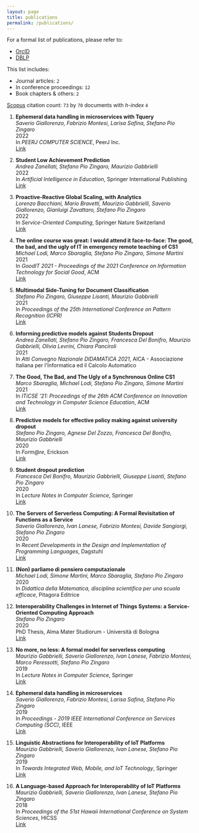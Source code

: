```yaml
---
layout: page
title: publications
permalink: /publications/
---
```


For a formal list of publications, please refer to:

- [OrcID](https://orcid.org/0000-0002-8462-5651)
- [DBLP](https://dblp.uni-trier.de/pers/hd/z/Zingaro:Stefano_Pio)

This list includes:
- Journal articles: `2`
- In conference proceedings: `12`
- Book chapters & others: `2`

[Scopus](https://www.scopus.com/authid/detail.uri?authorId=57209341965) citation count: `73`  by `70` documents with _h-index_ `4`

1.  **Ephemeral data handling in microservices with Tquery**  
    *Saverio Giallorenzo, Fabrizio Montesi, Larisa Safina, Stefano Pio Zingaro*  
    2022  
    In *PEERJ COMPUTER SCIENCE*, PeerJ Inc.  
    [Link](https://doi.org/10.7717/peerj-cs.1037)

2.  **Student Low Achievement Prediction**  
    *Andrea Zanellati, Stefano Pio Zingaro, Maurizio Gabbrielli*  
    2022  
    In *Artificial Intelligence in Education*, Springer International Publishing  
    [Link](https://doi.org/10.1007/978-3-031-11644-5_76)

3.  **Proactive-Reactive Global Scaling, with Analytics**  
    *Lorenzo Bacchiani, Mario Bravetti, Maurizio Gabbrielli, Saverio Giallorenzo, Gianluigi Zavattaro, Stefano Pio Zingaro*  
    2022  
    In *Service-Oriented Computing*, Springer Nature Switzerland  
    [Link](https://doi.org/10.1007/978-3-031-20984-0_16)

4.  **The online course was great: I would attend it face-to-face: The good, the bad, and the ugly of IT in emergency remote teaching of CS1**  
    *Michael Lodi, Marco Sbaraglia, Stefano Pio Zingaro, Simone Martini*  
    2021  
    In *GoodIT 2021 - Proceedings of the 2021 Conference on Information Technology for Social Good*, ACM  
    [Link](https://doi.org/10.1145/3462203.3475902)

5. **Multimodal Side-Tuning for Document Classification**  
    *Stefano Pio Zingaro, Giuseppe Lisanti, Maurizio Gabbrielli*  
    2021  
    In *Proceedings of the 25th International Conference on Pattern Recognition (ICPR)*  
    [Link](https://doi.org/10.1109/ICPR48806.2021.9413208)

6. **Informing predictive models against Students Dropout**  
    *Andrea Zanellati, Stefano Pio Zingaro, Francesca Del Bonifro, Maurizio Gabbrielli, Olivia Levrini, Chiara Panciroli*  
    2021  
    In *Atti Convegno Nazionale DIDAMATiCA 2021*, AICA - Associazione Italiana per l'Informatica ed il Calcolo Automatico

7. **The Good, The Bad, and The Ugly of a Synchronous Online CS1**  
    *Marco Sbaraglia, Michael Lodi, Stefano Pio Zingaro, Simone Martini*  
    2021  
    In *ITiCSE '21: Proceedings of the 26th ACM Conference on Innovation and Technology in Computer Science Education*, ACM  
    [Link](https://doi.org/10.1145/3456565.3460075)

8.  **Predictive models for effective policy making against university dropout**  
    *Stefano Pio Zingaro, Agnese Del Zozzo, Francesca Del Bonifro, Maurizio Gabbrielli*  
    2020  
    In *Form@re*, Erickson  
    [Link](https://doi.org/10.13128/form-9767)

9.  **Student dropout prediction**  
    *Francesca Del Bonifro, Maurizio Gabbrielli, Giuseppe Lisanti, Stefano Pio Zingaro*  
    2020  
    In *Lecture Notes in Computer Science*, Springer  
    [Link](https://doi.org/10.1007/978-3-030-52237-7_11)

10.  **The Servers of Serverless Computing: A Formal Revisitation of Functions as a Service**  
    *Saverio Giallorenzo, Ivan Lanese, Fabrizio Montesi, Davide Sangiorgi, Stefano Pio Zingaro*  
    2020  
    In *Recent Developments in the Design and Implementation of Programming Languages*, Dagstuhl  
    [Link](https://doi.org/10.4230/OASIcs.Gabbrielli.5)

11. **(Non) parliamo di pensiero computazionale**  
    *Michael Lodi, Simone Martini, Marco Sbaraglia, Stefano Pio Zingaro*  
    2020  
    In *Didattica della Matematica, disciplina scientifica per una scuola efficace*, Pitagora Editrice

12. **Interoperability Challenges in Internet of Things Systems: a Service-Oriented Computing Approach**  
    *Stefano Pio Zingaro*  
    2020  
    PhD Thesis, Alma Mater Studiorum - Università di Bologna  
    [Link](http://amsdottorato.unibo.it/9088/)

13. **No more, no less: A formal model for serverless computing**  
    *Maurizio Gabbrielli, Saverio Giallorenzo, Ivan Lanese, Fabrizio Montesi, Marco Peressotti, Stefano Pio Zingaro*  
    2019  
    In *Lecture Notes in Computer Science*, Springer  
    [Link](https://doi.org/10.1007/978-3-030-22397-7_9)

14. **Ephemeral data handling in microservices**  
    *Saverio Giallorenzo, Fabrizio Montesi, Larisa Safina, Stefano Pio Zingaro*  
    2019  
    In *Proceedings - 2019 IEEE International Conference on Services Computing (SCC)*, IEEE  
    [Link](https://doi.org/10.1109/SCC.2019.00048)

15. **Linguistic Abstractions for Interoperability of IoT Platforms**  
    *Maurizio Gabbrielli, Saverio Giallorenzo, Ivan Lanese, Stefano Pio Zingaro*  
    2019  
    In *Towards Integrated Web, Mobile, and IoT Technology*, Springer  
    [Link](https://doi.org/10.1007/978-3-030-28430-5_5)

16. **A Language-based Approach for Interoperability of IoT Platforms**  
    *Maurizio Gabbrielli, Saverio Giallorenzo, Ivan Lanese, Stefano Pio Zingaro*  
    2018  
    In *Proceedings of the 51st Hawaii International Conference on System Sciences*, HICSS  
    [Link](http://hdl.handle.net/10125/50603)


